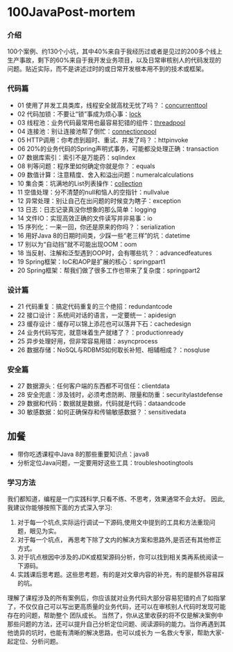 # 100JavaPost-mortem

### 介绍
100个案例、约130个小坑，其中40%来自于我经历过或者是见过的200多个线上生产事故，剩下的60%来自于我开发业务项目，以及日常审核别人的代码发现的问题。贴近实际，而不是讲述过时的或日常开发根本用不到的技术或框架。

### 代码篇
+ 01 使用了并发工具类库，线程安全就高枕无忧了吗？：[concurrenttool](https://github.com/Geckoc/100JavaPost-mortem/tree/master/demo/src/main/java/com/example/concurrenttool)
+ 02 代码加锁：不要让“锁”事成为烦心事：[lock](https://github.com/Geckoc/100JavaPost-mortem/tree/master/demo/src/main/java/com/example/lock)
+ 03 线程池：业务代码最常用也最容易犯错的组件：[threadpool](https://github.com/Geckoc/100JavaPost-mortem/tree/master/demo/src/main/java/com/example/threadpool)
+ 04 连接池：别让连接池帮了倒忙：[connectionpool]()
+ 05 HTTP调用：你考虑到超时、重试、并发了吗？：httpinvoke
+ 06 20%的业务代码的Spring声明式事务，可能都没处理正确：transaction
+ 07 数据库索引：索引不是万能药：sqlindex
+ 08 判等问题：程序里如何确定你就是你？：equals
+ 09 数值计算：注意精度、舍入和溢出问题：numeralcalculations
+ 10 集合类：坑满地的List列表操作：[collection](https://github.com/Geckoc/100JavaPost-mortem/tree/master/demo/src/main/java/com/example/collection)
+ 11 空值处理：分不清楚的null和恼人的空指针：nullvalue
+ 12 异常处理：别让自己在出问题的时候变为瞎子：exception
+ 13 日志：日志记录真没你想象的那么简单：logging
+ 14 文件IO：实现高效正确的文件读写并非易事：io
+ 15 序列化：一来一回，你还是原来的你吗？：serialization
+ 16 用好Java 8的日期时间类，少踩一些“老三样”的坑：datetime
+ 17 别以为“自动挡”就不可能出现OOM：oom
+ 18 当反射、注解和泛型遇到OOP时，会有哪些坑？：advancedfeatures
+ 19 Spring框架：IoC和AOP是扩展的核心：springpart1
+ 20 Spring框架：帮我们做了很多工作也带来了复杂度：springpart2

### 设计篇
+ 21 代码重复：搞定代码重复的三个绝招：redundantcode
+ 22 接口设计：系统间对话的语言，一定要统一：apidesign
+ 23 缓存设计：缓存可以锦上添花也可以落井下石：cachedesign
+ 24 业务代码写完，就意味着生产就绪了？：productionready
+ 25 异步处理好用，但非常容易用错：asyncprocess
+ 26 数据存储：NoSQL与RDBMS如何取长补短、相辅相成？：nosqluse

### 安全篇
+ 27 数据源头：任何客户端的东西都不可信任：clientdata
+ 28 安全兜底：涉及钱时，必须考虑防刷、限量和防重：securitylastdefense
+ 29 数据和代码：数据就是数据，代码就是代码：dataandcode
+ 30 敏感数据：如何正确保存和传输敏感数据？：sensitivedata

## 加餐
+ 带你吃透课程中Java 8的那些重要知识点：java8
+ 分析定位Java问题，一定要用好这些工具：troubleshootingtools

### 学习方法
我们都知道，编程是一门实践科学,只看不练、不思考，效果通常不会太好。
因此,我建议你能够按照下面的方式深入学习:
1. 对于每一个坑点,实际运行调试一下源码,使用文中提到的工具和方法重现问题，眼见为实。
2. 对于每一个坑点， 再思考下除了文内的解决方案和思路外,是否还有其他修正方式。
3. 对于坑点根因中涉及的JDK或框架源码分析，你可以找到相关类再系统阅读一下源码。
4. 实践课后思考题。这些思考题，有的是对文章内容的补充，有的是额外容易踩的坑。

理解了课程涉及的所有案例后，你应该就对业务代码大部分容易犯错的点了如指掌了，不仅仅自己可以写出更高质量的业务代码，还可以在审核别人代码时发现可能存在的问题，帮助整个
团队成长。
当然了，你从这里收获的将不仅是解决案例中那些问题的方法，还可以提升自己分析定位问题、阅读源码的能力。当你再遇到其他诡异的坑时，也能有清晰的解决思路，也可以成长为
一名救火专家，帮助大家-起定位、分析问题。


